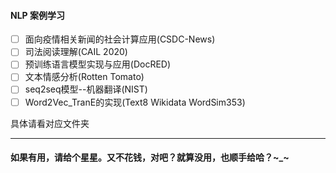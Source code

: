 #### NLP 案例学习

- [ ] 面向疫情相关新闻的社会计算应用(CSDC-News)
- [ ] 司法阅读理解(CAIL 2020)
- [ ] 预训练语言模型实现与应用(DocRED)
- [ ] 文本情感分析(Rotten Tomato)
- [ ] seq2seq模型--机器翻译(NIST)
- [ ] Word2Vec_TranE的实现(Text8 Wikidata WordSim353)

具体请看对应文件夹



------

#### 如果有用，请给个星星。又不花钱，对吧？就算没用，也顺手给哈？~_~